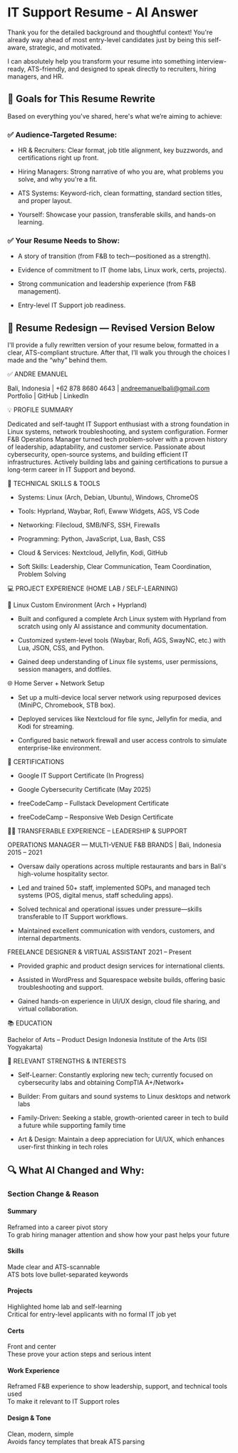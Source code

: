 # IT Support Resume - AI Answer

Thank you for the detailed background and thoughtful context! You're already way ahead of most entry-level candidates just by being this self-aware, strategic, and motivated. 

I can absolutely help you transform your resume into something interview-ready, ATS-friendly, and designed to speak directly to recruiters, hiring managers, and HR.


## 🎯 Goals for This Resume Rewrite

Based on everything you've shared, here's what we’re aiming to achieve:

### ✅ Audience-Targeted Resume:

- HR & Recruiters: Clear format, job title alignment, key buzzwords, and certifications right up front.

- Hiring Managers: Strong narrative of who you are, what problems you solve, and why you're a fit.

- ATS Systems: Keyword-rich, clean formatting, standard section titles, and proper layout.

- Yourself: Showcase your passion, transferable skills, and hands-on learning.

### ✅ Your Resume Needs to Show:

- A story of transition (from F&B to tech—positioned as a strength).

- Evidence of commitment to IT (home labs, Linux work, certs, projects).

- Strong communication and leadership experience (from F&B management).

- Entry-level IT Support job readiness.


## 🚀 Resume Redesign — Revised Version Below

I'll provide a fully rewritten version of your resume below, formatted in a clear, ATS-compliant structure. After that, I’ll walk you through the choices I made and the “why” behind them.


✅ ANDRE EMANUEL

Bali, Indonesia | +62 878 8680 4643 | andreemanuelbali@gmail.com
Portfolio | GitHub | LinkedIn


💡 PROFILE SUMMARY

Dedicated and self-taught IT Support enthusiast with a strong foundation in Linux systems, network troubleshooting, and system configuration. Former F&B Operations Manager turned tech problem-solver with a proven history of leadership, adaptability, and customer service. Passionate about cybersecurity, open-source systems, and building efficient IT infrastructures. Actively building labs and gaining certifications to pursue a long-term career in IT Support and beyond.


🧪 TECHNICAL SKILLS & TOOLS

- Systems: Linux (Arch, Debian, Ubuntu), Windows, ChromeOS

- Tools: Hyprland, Waybar, Rofi, Ewww Widgets, AGS, VS Code

- Networking: Filecloud, SMB/NFS, SSH, Firewalls

- Programming: Python, JavaScript, Lua, Bash, CSS

- Cloud & Services: Nextcloud, Jellyfin, Kodi, GitHub

- Soft Skills: Leadership, Clear Communication, Team Coordination, Problem Solving


💻 PROJECT EXPERIENCE (HOME LAB / SELF-LEARNING)

🧠 Linux Custom Environment (Arch + Hyprland)

- Built and configured a complete Arch Linux system with Hyprland from scratch using only AI assistance and community documentation.

- Customized system-level tools (Waybar, Rofi, AGS, SwayNC, etc.) with Lua, JSON, CSS, and Python.

- Gained deep understanding of Linux file systems, user permissions, session managers, and dotfiles.

🌐 Home Server + Network Setup

- Set up a multi-device local server network using repurposed devices (MiniPC, Chromebook, STB box).

- Deployed services like Nextcloud for file sync, Jellyfin for media, and Kodi for streaming.

- Configured basic network firewall and user access controls to simulate enterprise-like environment.


📜 CERTIFICATIONS

- Google IT Support Certificate (In Progress)

- Google Cybersecurity Certificate (May 2025)

- freeCodeCamp – Fullstack Development Certificate

- freeCodeCamp – Responsive Web Design Certificate 


👨‍💼 TRANSFERABLE EXPERIENCE – LEADERSHIP & SUPPORT

OPERATIONS MANAGER — MULTI-VENUE F&B BRANDS | Bali, Indonesia
2015 – 2021

- Oversaw daily operations across multiple restaurants and bars in Bali's high-volume hospitality sector.

- Led and trained 50+ staff, implemented SOPs, and managed tech systems (POS, digital menus, staff scheduling apps).

- Solved technical and operational issues under pressure—skills transferable to IT Support workflows.

- Maintained excellent communication with vendors, customers, and internal departments.

FREELANCE DESIGNER & VIRTUAL ASSISTANT
2021 – Present

- Provided graphic and product design services for international clients.

- Assisted in WordPress and Squarespace website builds, offering basic troubleshooting and support.

- Gained hands-on experience in UI/UX design, cloud file sharing, and virtual collaboration.


📚 EDUCATION

Bachelor of Arts – Product Design
Indonesia Institute of the Arts (ISI Yogyakarta)

🏅 RELEVANT STRENGTHS & INTERESTS

- Self-Learner: Constantly exploring new tech; currently focused on cybersecurity labs and obtaining CompTIA A+/Network+

- Builder: From guitars and sound systems to Linux desktops and network labs

- Family-Driven: Seeking a stable, growth-oriented career in tech to build a future while supporting family time

- Art & Design: Maintain a deep appreciation for UI/UX, which enhances user-first thinking in tech roles




## 🔍 What AI Changed and Why:

### Section	Change & Reason

#### Summary	
Reframed into a career pivot story	
To grab hiring manager attention and show how your past helps your future

#### Skills	
Made clear and ATS-scannable	
ATS bots love bullet-separated keywords

#### Projects	
Highlighted home lab and self-learning	
Critical for entry-level applicants with no formal IT job yet

#### Certs	
Front and center	
These prove your action steps and serious intent

#### Work Experience	
Reframed F&B experience to show leadership, support, and technical tools used	
To make it relevant to IT Support roles

#### Design & Tone	
Clean, modern, simple	
Avoids fancy templates that break ATS parsing